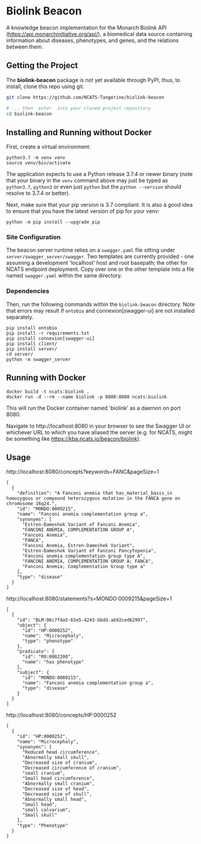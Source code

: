 # Biolink Beacon

A knowledge beacon implementation for the Monarch Biolink API (https://api.monarchinitiative.org/api/), a biomedical data source containing information about diseases, phenotypes, and genes, and the relations between them.

## Getting the Project

The **biolink-beacon** package is not yet available through PyPI, thus, to install, clone this repo using git.

```bash
git clone https://github.com/NCATS-Tangerine/biolink-beacon

# ... then  enter  into your cloned project repository
cd biolink-beacon
```

## Installing and Running without Docker

First, create a virtual environment:

```shell
python3.7 -m venv venv
source venv/bin/activate
```

The application expects to use a Python release 3.7.4 or newer binary (note that your binary in the `venv` command 
above may just be typed as `python3.7`, `python3` or even just `python` but the `python --version` should 
resolve to 3.7.4 or better). 

Next, make sure that your pip version is 3.7 compliant. It is also a good idea to ensure that you have the latest version of 
pip for your venv:

```shell
python -m pip install --upgrade pip
```

### Site Configuration

The beacon server runtime relies on a `swagger.yaml` file sitting under `server/swagger_server/swagger`. Two templates 
are currently provided - one assuming a development 'localhost' host and root basepath; the other for NCATS endpoint 
deployment. Copy over one or the other template into a file named `swagger.yaml` within the same directory.

### Dependencies

Then, run the following commands within the `biolink-beacon` directory. Note that errors may result if `ontobio` and 
connexion[swagger-ui] are not installed separately.

```shell
pip install ontobio
pip install -r requirements.txt
pip install connexion[swagger-ui]
pip install client/
pip install server/
cd server/
python -m swagger_server
```

## Running with Docker

```shell
docker build -t ncats:biolink .
docker run -d --rm --name biolink -p 8080:8080 ncats:biolink
```

This will run the Docker container named 'biolink' as a daemon on port 8080.

Navigate to http://localhost:8080 in your browser to see the Swagger UI or whichever URL to which you have aliased 
the server (e.g. for NCATS, might be something like https://kba.ncats.io/beacon/biolink).

## Usage

http://localhost:8080/concepts?keywords=FANC&pageSize=1
```
[
  {
    "definition": "A Fanconi anemia that has_material_basis_in homozygous or compound heterozygous mutation in the FANCA gene on chromosome 16q24.",
    "id": "MONDO:0009215",
    "name": "Fanconi anemia complementation group a",
    "synonyms": [
      "Estren-Dameshek Variant of Fanconi Anemia",
      "FANCONI ANEMIA, COMPLEMENTATION GROUP A",
      "Fanconi Anemia",
      "FANCA",
      "Fanconi Anemia, Estren-Dameshek Variant",
      "Estren-Dameshek Variant of Fanconi Pancytopenia",
      "Fanconi anemia complementation group type A",
      "FANCONI ANEMIA, COMPLEMENTATION GROUP A; FANCA",
      "Fanconi Anemia, Complementation Group type a"
    ],
    "type": "disease"
  }
]
```
http://localhost:8080/statements?s=MONDO:0009215&pageSize=1

```
[
  {
    "id": "BLM:06c7f4a5-65e5-4243-bbdd-ab92ced62997",
    "object": {
      "id": "HP:0000252",
      "name": "Microcephaly",
      "type": "phenotype"
    },
    "predicate": {
      "id": "RO:0002200",
      "name": "has phenotype"
    },
    "subject": {
      "id": "MONDO:0009215",
      "name": "Fanconi anemia complementation group a",
      "type": "disease"
    }
  }
]
```
http://localhost:8080/concepts/HP:0000252
```
[
  {
    "id": "HP:0000252",
    "name": "Microcephaly",
    "synonyms": [
      "Reduced head circumference",
      "Abnormally small skull",
      "Decreased size of cranium",
      "Decreased circumference of cranium",
      "small cranium",
      "Small head circumference",
      "Abnormally small cranium",
      "Decreased size of head",
      "Decreased size of skull",
      "Abnormally small head",
      "Small head",
      "small calvarium",
      "Small skull"
    ],
    "type": "Phenotype"
  }
]
```
